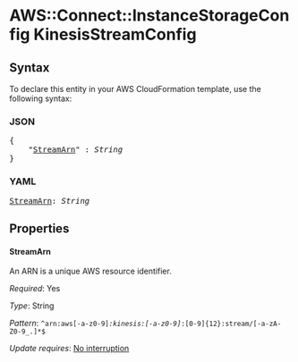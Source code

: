# AWS::Connect::InstanceStorageConfig KinesisStreamConfig

## Syntax

To declare this entity in your AWS CloudFormation template, use the following syntax:

### JSON

<pre>
{
    "<a href="#streamarn" title="StreamArn">StreamArn</a>" : <i>String</i>
}
</pre>

### YAML

<pre>
<a href="#streamarn" title="StreamArn">StreamArn</a>: <i>String</i>
</pre>

## Properties

#### StreamArn

An ARN is a unique AWS resource identifier.

_Required_: Yes

_Type_: String

_Pattern_: <code>^arn:aws[-a-z0-9]*:kinesis:[-a-z0-9]*:[0-9]{12}:stream/[-a-zA-Z0-9_.]*$</code>

_Update requires_: [No interruption](https://docs.aws.amazon.com/AWSCloudFormation/latest/UserGuide/using-cfn-updating-stacks-update-behaviors.html#update-no-interrupt)

